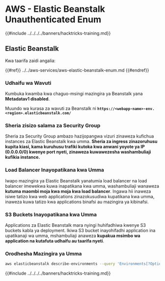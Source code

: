 # AWS - Elastic Beanstalk Unauthenticated Enum

{{#include ../../../../banners/hacktricks-training.md}}

## Elastic Beanstalk

Kwa taarifa zaidi angalia:

{{#ref}}
../../aws-services/aws-elastic-beanstalk-enum.md
{{#endref}}

### Udhaifu wa Wavuti

Kumbuka kwamba kwa chaguo-msingi mazingira ya Beanstalk yana **Metadatav1 disabled**.

Muundo wa kurasa za wavuti za Beanstalk ni **`https://<webapp-name>-env.<region>.elasticbeanstalk.com/`**

### Sheria zisizo salama za Security Group

Sheria za Security Group ambazo hazijopangwa vizuri zinaweza kufichua instances za Elastic Beanstalk kwa umma. **Sheria za ingress zinazoruhusu kupita kiasi, kama kuruhusu trafiki kutoka kwa anwani yoyote ya IP (0.0.0.0/0) kwenye port nyeti, zinaweza kuwawezesha washambuliaji kufikia instance.**

### Load Balancer Inayopatikana kwa Umma

Iwapo mazingira ya Elastic Beanstalk yanatumia load balancer na load balancer imewekwa kuwa inapatikana kwa umma, washambuliaji wanaweza **kutuma maombi moja kwa moja kwa load balancer**. Ingawa hii inaweza isiwe tatizo kwa web applications zinazokusudiwa kupatikana kwa umma, inaweza kuwa tatizo kwa applications binafsi au mazingira ya kibinafsi.

### S3 Buckets Inayopatikana kwa Umma

Applications za Elastic Beanstalk mara nyingi huhifadhiwa kwenye S3 buckets kabla ya deployment. Ikiwa S3 bucket inayohifadhi application ina upatikanaji wa umma, mshambuliaji anaweza **kupakua msimbo wa application na kutafuta udhaifu au taarifa nyeti**.

### Orodhesha Mazingira ya Umma
```bash
aws elasticbeanstalk describe-environments --query 'Environments[?OptionSettings[?OptionName==`aws:elbv2:listener:80:defaultProcess` && contains(OptionValue, `redirect`)]].{EnvironmentName:EnvironmentName, ApplicationName:ApplicationName, Status:Status}' --output table
```
{{#include ../../../../banners/hacktricks-training.md}}
